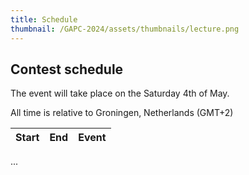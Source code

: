```yaml
---
title: Schedule
thumbnail: /GAPC-2024/assets/thumbnails/lecture.png
---
```


## Contest schedule

The event will take place on the Saturday 4th of May.

All time is relative to Groningen, Netherlands (GMT+2) 

| Start | End   | Event                                    |
| ----- | ----- | ---------------------------------------- |


...